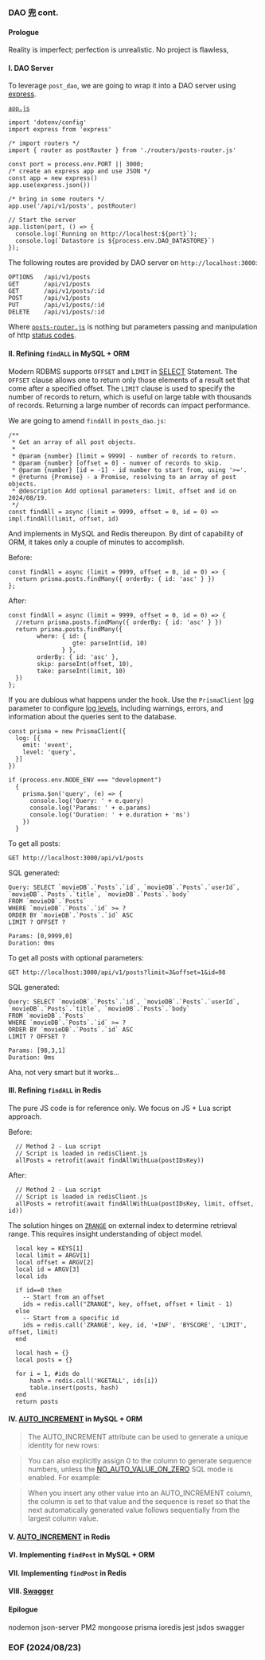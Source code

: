 ### DAO [兜](https://humanum.arts.cuhk.edu.hk/Lexis/lexi-can/) cont. 


#### Prologue 
Reality is imperfect; perfection is unrealistic. 
No project is flawless, 


#### I. DAO Server
To leverage `post_dao`, we are going to wrap it into a DAO server using [express](https://expressjs.com/). 

[`app.js`](https://github.com/Albert0i/DAO/blob/main/src/app.js)
```
import 'dotenv/config'
import express from 'express'

/* import routers */
import { router as postRouter } from './routers/posts-router.js'

const port = process.env.PORT || 3000;
/* create an express app and use JSON */
const app = new express()
app.use(express.json())

/* bring in some routers */
app.use('/api/v1/posts', postRouter)

// Start the server
app.listen(port, () => {
  console.log(`Running on http://localhost:${port}`);
  console.log(`Datastore is ${process.env.DAO_DATASTORE}`)
});
```

The following routes are provided by DAO server on `http://localhost:3000`: 
```
OPTIONS   /api/v1/posts
GET       /api/v1/posts
GET       /api/v1/posts/:id
POST      /api/v1/posts
PUT       /api/v1/posts/:id
DELETE    /api/v1/posts/:id
```

Where [`posts-router.js`](https://github.com/Albert0i/DAO/blob/main/src/routers/posts-router.js) is nothing but parameters passing and manipulation of http [status codes](https://developer.mozilla.org/en-US/docs/Web/HTTP/Status). 


#### II. Refining `findALL` in MySQL + ORM 
Modern RDBMS supports `OFFSET` and `LIMIT` in [SELECT](https://dev.mysql.com/doc/refman/8.4/en/select.html) Statement. The `OFFSET` clause allows one to return only those elements of a result set that come after a specified offset. The `LIMIT` clause is used to specify the number of records to return, which is useful on large table with thousands of records. Returning a large number of records can impact performance. 

We are going to amend `findAll` in `posts_dao.js`:  
```
/**
 * Get an array of all post objects.
 *
 * @param {number} [limit = 9999] - number of records to return. 
 * @param {number} [offset = 0] - numver of records to skip.
 * @param {number} [id = -1] - id number to start from, using '>='. 
 * @returns {Promise} - a Promise, resolving to an array of post objects.
 * @description Add optional parameters: limit, offset and id on 2024/08/19. 
 */
const findAll = async (limit = 9999, offset = 0, id = 0) => impl.findAll(limit, offset, id)
```

And implements in MySQL and Redis thereupon. By dint of capability of ORM, it takes only a couple of minutes to accomplish. 

Before: 
```
const findAll = async (limit = 9999, offset = 0, id = 0) => {
  return prisma.posts.findMany({ orderBy: { id: 'asc' } })
};
```

After: 
```
const findAll = async (limit = 9999, offset = 0, id = 0) => {
  //return prisma.posts.findMany({ orderBy: { id: 'asc' } })
  return prisma.posts.findMany({ 
        where: { id: {
                  gte: parseInt(id, 10)
               } }, 
        orderBy: { id: 'asc' }, 
        skip: parseInt(offset, 10), 
        take: parseInt(limit, 10)
  })
};
```

If you are dubious what happens under the hook. Use the `PrismaClient` [log](https://www.prisma.io/docs/orm/reference/prisma-client-reference#log) parameter to configure [log levels](https://www.prisma.io/docs/orm/reference/prisma-client-reference#log-levels), including warnings, errors, and information about the queries sent to the database.
```
const prisma = new PrismaClient({
  log: [{
    emit: 'event',
    level: 'query',
  }]
})

if (process.env.NODE_ENV === "development")
  {
    prisma.$on('query', (e) => {
      console.log('Query: ' + e.query)
      console.log('Params: ' + e.params)
      console.log('Duration: ' + e.duration + 'ms')
    })
  }
```

To get all posts: 
```
GET http://localhost:3000/api/v1/posts
```

SQL generated: 
```
Query: SELECT `movieDB`.`Posts`.`id`, `movieDB`.`Posts`.`userId`, `movieDB`.`Posts`.`title`, `movieDB`.`Posts`.`body` 
FROM `movieDB`.`Posts` 
WHERE `movieDB`.`Posts`.`id` >= ? 
ORDER BY `movieDB`.`Posts`.`id` ASC 
LIMIT ? OFFSET ?

Params: [0,9999,0]
Duration: 0ms
```

To get all posts with optional parameters: 
```
GET http://localhost:3000/api/v1/posts?limit=3&offset=1&id=98
```

SQL generated: 
```
Query: SELECT `movieDB`.`Posts`.`id`, `movieDB`.`Posts`.`userId`, `movieDB`.`Posts`.`title`, `movieDB`.`Posts`.`body` 
FROM `movieDB`.`Posts` 
WHERE `movieDB`.`Posts`.`id` >= ? 
ORDER BY `movieDB`.`Posts`.`id` ASC 
LIMIT ? OFFSET ?

Params: [98,3,1]
Duration: 0ms
```

Aha, not very smart but it works... 


#### III. Refining `findALL` in Redis
The pure JS code is for reference only. We focus on JS + Lua script approach. 

Before:
```
  // Method 2 - Lua script 
  // Script is loaded in redisClient.js 
  allPosts = retrofit(await findAllWithLua(postIDsKey)) 
``` 

After:
```
  // Method 2 - Lua script 
  // Script is loaded in redisClient.js 
  allPosts = retrofit(await findAllWithLua(postIDsKey, limit, offset, id)) 
```

The solution hinges on [`ZRANGE`](https://redis.io/docs/latest/commands/zrange/) on external index to determine retrieval range. This requires insight understanding of object model. 
```
  local key = KEYS[1]
  local limit = ARGV[1]
  local offset = ARGV[2]
  local id = ARGV[3]
  local ids 

  if id==0 then 
    -- Start from an offset
    ids = redis.call("ZRANGE", key, offset, offset + limit - 1)
  else
    -- Start from a specific id 
    ids = redis.call('ZRANGE', key, id, '+INF', 'BYSCORE', 'LIMIT', offset, limit)
  end

  local hash = {}
  local posts = {}

  for i = 1, #ids do
      hash = redis.call('HGETALL', ids[i])
      table.insert(posts, hash)
  end
  return posts
```


#### IV. [AUTO_INCREMENT](https://dev.mysql.com/doc/refman/8.4/en/example-auto-increment.html) in MySQL + ORM
> The AUTO_INCREMENT attribute can be used to generate a unique identity for new rows: 

> You can also explicitly assign 0 to the column to generate sequence numbers, unless the [NO_AUTO_VALUE_ON_ZERO](https://dev.mysql.com/doc/refman/8.4/en/sql-mode.html#sqlmode_no_auto_value_on_zero) SQL mode is enabled. For example:

> When you insert any other value into an AUTO_INCREMENT column, the column is set to that value and the sequence is reset so that the next automatically generated value follows sequentially from the largest column value. 


#### V. [AUTO_INCREMENT](https://dev.mysql.com/doc/refman/8.4/en/example-auto-increment.html) in Redis 


#### VI. Implementing `findPost` in MySQL + ORM


#### VII. Implementing `findPost` in Redis


#### VIII. [Swagger](https://www.npmjs.com/package/swagger-ui-express)


#### Epilogue 
nodemon     json-server     PM2
mongoose    prisma          ioredis
jest        jsdos           swagger 


### EOF (2024/08/23)

